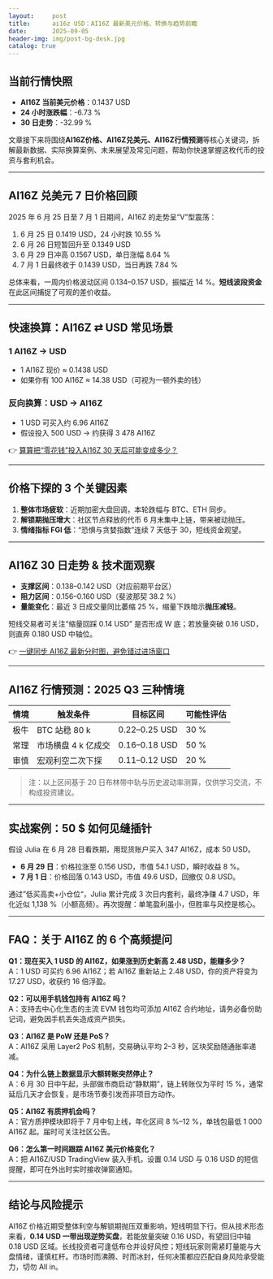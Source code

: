 ```yaml
---
layout:     post
title:      ai16z USD：AI16Z 最新美元价格、转换与趋势前瞻
date:       2025-09-05
header-img: img/post-bg-desk.jpg
catalog: true
---
```


## 当前行情快照  
- **AI16Z 当前美元价格**：0.1437 USD  
- **24 小时涨跌幅**：-6.73 %  
- **30 日走势**：-32.99 %  

文章接下来将围绕**AI16Z价格、AI16Z兑美元、AI16Z行情预测**等核心关键词，拆解最新数据、实际换算案例、未来展望及常见问题，帮助你快速掌握这枚代币的投资与套利机会。

---

## AI16Z 兑美元 7 日价格回顾  
2025 年 6 月 25 日至 7 月 1 日期间，AI16Z 的走势呈“V”型震荡：  
1. 6 月 25 日 0.1419 USD，24 小时跌 10.55 %  
2. 6 月 26 日短暂回升至 0.1349 USD  
3. 6 月 29 日冲高 0.1567 USD，单日涨幅 8.64 %  
4. 7 月 1 日最终收于 0.1439 USD，当日再跌 7.84 %  

总体来看，一周内价格波动区间 0.134–0.157 USD，振幅近 14 %。**短线波段资金**在此区间捕捉了可观的差价收益。

---

## 快速换算：AI16Z ⇄ USD 常见场景  

### 1 AI16Z → USD  
- 1 AI16Z 现价 ≈ 0.1438 USD  
- 如果你有 100 AI16Z ≈ 14.38 USD（可视为一顿外卖的钱）  

### 反向换算：USD → AI16Z  
- 1 USD 可买入约 6.96 AI16Z  
- 假设投入 500 USD → 约获得 3 478 AI16Z  

👉 [算算把“零花钱”投入AI16Z 30 天后可能变成多少？](https://okxdog.com/)

---

## 价格下探的 3 个关键因素  
1. **整体市场疲软**：近期加密大盘回调，本轮跌幅与 BTC、ETH 同步。  
2. **解锁期抛压增大**：社区节点释放的代币 6 月末集中上链，带来被动抛压。  
3. **情绪指标 FGI 低**：“恐惧与贪婪指数”连续 7 天低于 30，短线资金观望。  

---

## AI16Z 30 日走势 & 技术面观察  
- **支撑区间**：0.138–0.142 USD（对应前期平台区）  
- **阻力区间**：0.156–0.160 USD（斐波那契 38.2 %）  
- **量能变化**：最近 3 日成交量同比萎缩 25 %，缩量下跌暗示**抛压减轻**。  

短线交易者可关注“缩量回踩 0.14 USD” 是否形成 W 底；若放量突破 0.16 USD，则直奔 0.180 USD 中轴位。  

👉 [一键同步 AI16Z 最新分时图，避免错过进场窗口](https://okxdog.com/)

---

## AI16Z 行情预测：2025 Q3 三种情境  
| 情境 | 触发条件 | 目标区间 | 可能性评估 |
|---|---|---|---|
| 极牛 | BTC 站稳 80 k | 0.22–0.25 USD | 30 % |
| 常理 | 市场横盘 4 k 亿成交 | 0.16–0.18 USD | 50 % |
| 审慎 | 宏观利空二次下探 | 0.11–0.12 USD | 20 % |

> 注：以上区间基于 20 日布林带中轨与历史波动率测算，仅供学习交流，不构成投资建议。

---

## 实战案例：50 $ 如何见缝插针  
假设 Julia 在 6 月 28 日看跌期，用现货账户买入 347 AI16Z，成本 50 USD。  
- **6 月 29 日**：价格拉涨至 0.156 USD，市值 54.1 USD，瞬时收益 8 %。  
- **7 月 1 日**：价格回落 0.143 USD，市值 49.6 USD，回撤仅 0.8 USD。  

通过”低买高卖+小仓位“，Julia 累计完成 3 次日内套利，最终净赚 4.7 USD，年化近似 1,138 %（小额高频）。再次提醒：单笔盈利虽小，但胜率与风控是核心。

---

## FAQ：关于 AI16Z 的 6 个高频提问

**Q1：现在买入 1 USD 的 AI16Z，如果涨到历史新高 2.48 USD，能赚多少？**  
A：1 USD 可买约 6.96 AI16Z；若 AI16Z 重新站上 2.48 USD，你的资产将变为 17.27 USD，收获约 16 倍浮盈。

**Q2：可以用手机钱包持有 AI16Z 吗？**  
A：支持去中心化生态的主流 EVM 钱包均可添加 AI16Z 合约地址，请务必备份助记词，避免因手机丢失造成资产损失。

**Q3：AI16Z 是 PoW 还是 PoS？**  
A：AI16Z 采用 Layer2 PoS 机制，交易确认平均 2–3 秒，区块奖励随通胀率递减。

**Q4：为什么链上数据显示大额转账突然停止？**  
A：6 月 30 日中午起，头部做市商启动“静默期”，链上转账仅为平时 15 %，通常延后几天才会恢复，是市场节奏引发而非项目方动作。

**Q5：AI16Z 有质押机会吗？**  
A：官方质押模块即将于 7 月中旬上线，年化区间 8 %–12 %，单钱包最低 1 000 AI16Z 起。届时可关注社区公告。

**Q6：怎么第一时间跟踪 AI16Z 美元价格变化？**  
A：把 AI16Z/USD TradingView 装入手机，设置 0.14 USD 与 0.16 USD 的短信提醒，即可在外出时实时接收弹窗通知。

---

## 结论与风险提示  
AI16Z 价格近期受整体利空与解锁期抛压双重影响，短线明显下行。但从技术形态来看，**0.14 USD 一带出现逆势买盘**，若能放量突破 0.16 USD，有望回归中轴 0.18 USD 区域。长线投资者可逢低布仓并设好风控；短线玩家则需紧盯量能与大盘情绪，谨慎杠杆。市场时而沸腾、时而冰封，任何决策都应匹配自身风险承受能力，切勿 All in。